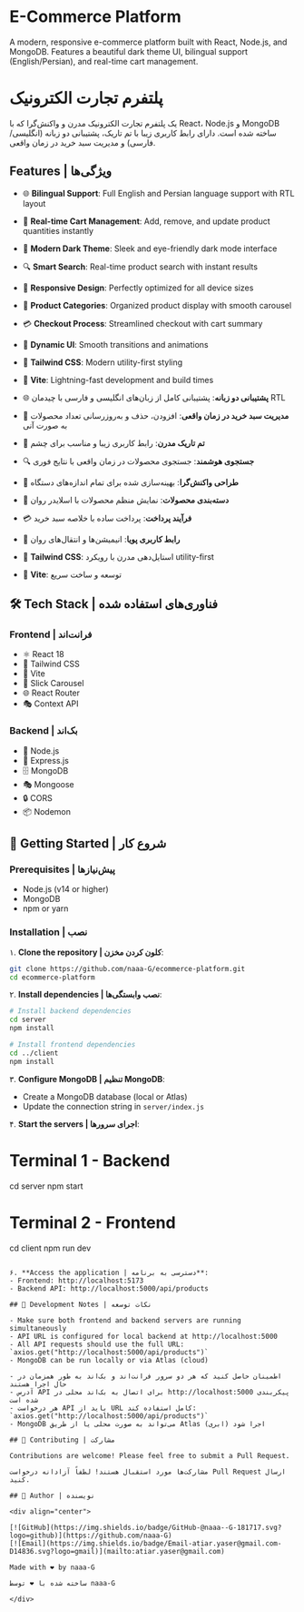 # E-Commerce Platform

A modern, responsive e-commerce platform built with React, Node.js, and MongoDB. Features a beautiful dark theme UI, bilingual support (English/Persian), and real-time cart management.

# پلتفرم تجارت الکترونیک

یک پلتفرم تجارت الکترونیک مدرن و واکنش‌گرا که با React، Node.js و MongoDB ساخته شده است. دارای رابط کاربری زیبا با تم تاریک، پشتیبانی دو زبانه (انگلیسی/فارسی) و مدیریت سبد خرید در زمان واقعی.

## Features | ویژگی‌ها

- 🌐 **Bilingual Support**: Full English and Persian language support with RTL layout
- 🛒 **Real-time Cart Management**: Add, remove, and update product quantities instantly
- 🎨 **Modern Dark Theme**: Sleek and eye-friendly dark mode interface
- 🔍 **Smart Search**: Real-time product search with instant results
- 📱 **Responsive Design**: Perfectly optimized for all device sizes
- 🎯 **Product Categories**: Organized product display with smooth carousel
- 💳 **Checkout Process**: Streamlined checkout with cart summary
- 🔄 **Dynamic UI**: Smooth transitions and animations
- 🎨 **Tailwind CSS**: Modern utility-first styling
- 🚀 **Vite**: Lightning-fast development and build times

- 🌐 **پشتیبانی دو زبانه**: پشتیبانی کامل از زبان‌های انگلیسی و فارسی با چیدمان RTL
- 🛒 **مدیریت سبد خرید در زمان واقعی**: افزودن، حذف و به‌روزرسانی تعداد محصولات به صورت آنی
- 🎨 **تم تاریک مدرن**: رابط کاربری زیبا و مناسب برای چشم
- 🔍 **جستجوی هوشمند**: جستجوی محصولات در زمان واقعی با نتایج فوری
- 📱 **طراحی واکنش‌گرا**: بهینه‌سازی شده برای تمام اندازه‌های دستگاه
- 🎯 **دسته‌بندی محصولات**: نمایش منظم محصولات با اسلایدر روان
- 💳 **فرآیند پرداخت**: پرداخت ساده با خلاصه سبد خرید
- 🔄 **رابط کاربری پویا**: انیمیشن‌ها و انتقال‌های روان
- 🎨 **Tailwind CSS**: استایل‌دهی مدرن با رویکرد utility-first
- 🚀 **Vite**: توسعه و ساخت سریع

## 🛠️ Tech Stack | فناوری‌های استفاده شده

### Frontend | فرانت‌اند
- ⚛️ React 18
- 🎨 Tailwind CSS
- 🎯 Vite
- 🎠 Slick Carousel
- 🌐 React Router
- 🎭 Context API

### Backend | بک‌اند
- 🚀 Node.js
- 🎯 Express.js
- 🗄️ MongoDB
- 🎭 Mongoose
- 🔒 CORS
- 📦 Nodemon

## 🚀 Getting Started | شروع کار

### Prerequisites | پیش‌نیازها
- Node.js (v14 or higher)
- MongoDB
- npm or yarn

### Installation | نصب

۱. **Clone the repository | کلون کردن مخزن**:
```bash
git clone https://github.com/naaa-G/ecommerce-platform.git
cd ecommerce-platform
```

۲. **Install dependencies | نصب وابستگی‌ها**:
```bash
# Install backend dependencies
cd server
npm install

# Install frontend dependencies
cd ../client
npm install
```

۳. **Configure MongoDB | تنظیم MongoDB**:
- Create a MongoDB database (local or Atlas)
- Update the connection string in `server/index.js`

۴. **Start the servers | اجرای سرورها**:

# Terminal 1 - Backend
cd server
npm start

# Terminal 2 - Frontend
cd client
npm run dev
```

۶. **Access the application | دسترسی به برنامه**:
- Frontend: http://localhost:5173
- Backend API: http://localhost:5000/api/products

## 📝 Development Notes | نکات توسعه

- Make sure both frontend and backend servers are running simultaneously
- API URL is configured for local backend at http://localhost:5000
- All API requests should use the full URL: `axios.get("http://localhost:5000/api/products")`
- MongoDB can be run locally or via Atlas (cloud)

- اطمینان حاصل کنید که هر دو سرور فرانت‌اند و بک‌اند به طور همزمان در حال اجرا هستند
- آدرس API برای اتصال به بک‌اند محلی در http://localhost:5000 پیکربندی شده است
- هر درخواست API باید از URL کامل استفاده کند: `axios.get("http://localhost:5000/api/products")`
- MongoDB می‌تواند به صورت محلی یا از طریق Atlas (ابری) اجرا شود

## 🤝 Contributing | مشارکت

Contributions are welcome! Please feel free to submit a Pull Request.

مشارکت‌ها مورد استقبال هستند! لطفاً آزادانه درخواست Pull Request ارسال کنید.

## 👤 Author | نویسنده

<div align="center">

[![GitHub](https://img.shields.io/badge/GitHub-@naaa--G-181717.svg?logo=github)](https://github.com/naaa-G)
[![Email](https://img.shields.io/badge/Email-atiar.yaser@gmail.com-D14836.svg?logo=gmail)](mailto:atiar.yaser@gmail.com)

Made with ❤️ by naaa-G

ساخته شده با ❤️ توسط naaa-G

</div>
